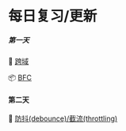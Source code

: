 # 每日复习/更新 

<!-- emoji : http://www.unicode.org/emoji/charts/full-emoji-list.html -->

##### 第一天 
<!-- &#x + unicode + ; -->
&#x1F3C3; [跨域](https://github.com/opoposky/review/tree/main/第一天/跨域) 

&#x1F4E6; [BFC](https://github.com/opoposky/review/tree/main/第一天/BFC) 

#### 第二天

&#x1F4A8; [防抖(debounce)/截流(throttling)](https://github.com/opoposky/review/tree/main/第二天/防抖和截流)
